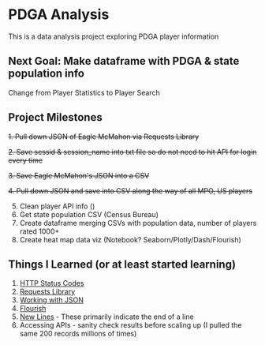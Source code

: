 # PDGA Analysis
This is a data analysis project exploring PDGA player information

## Next Goal: Make dataframe with PDGA & state population info
Change from Player Statistics to Player Search

## Project Milestones
~~1. Pull down JSON of Eagle McMahon via Requests Library~~

~~2. Save sessid & session_name into txt file so do not need to hit API for login every time~~

~~3. Save Eagle McMahon's JSON into a CSV~~

~~4. Pull down JSON and save into CSV along the way of all MPO, US players~~

5. Clean player API info ()
6. Get state population CSV (Census Bureau)
7. Create dataframe merging CSVs with population data, number of players rated 1000+
8. Create heat map data viz (Notebook? Seaborn/Plotly/Dash/Flourish)

## Things I Learned (or at least started learning)
1. [HTTP Status Codes](https://www.restapitutorial.com/httpstatuscodes.html)
2. [Requests Library](https://requests.readthedocs.io/en/master/)
3. [Working with JSON](https://www.geeksforgeeks.org/convert-json-to-csv-in-python/)
4. [Flourish](https://flourish.studio/visualisations/maps/?utm_source=showcase&utm_campaign=visualisation/4424060)
5. [New Lines](https://www.freecodecamp.org/news/python-new-line-and-how-to-python-print-without-a-newline/) - These primarily indicate the end of a line
6. Accessing APIs - sanity check results before scaling up (I pulled the same 200 records millions of times)